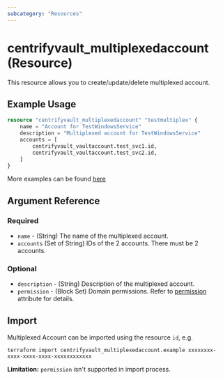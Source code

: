 ```yaml
---
subcategory: "Resources"
---
```


# centrifyvault_multiplexedaccount (Resource)

This resource allows you to create/update/delete multiplexed account.

## Example Usage

```terraform
resource "centrifyvault_multiplexedaccount" "testmultiplex" {
    name = "Account for TestWindowsService"
    description = "Multiplexed account for TestWindowsService"
    accounts = [
        centrifyvault_vaultaccount.test_svc1.id,
        centrifyvault_vaultaccount.test_svc2.id,
    ]
}
```

More examples can be found [here](https://github.com/marcozj/terraform-provider-centrifyvault/tree/main/examples/centrifyvault_service)

## Argument Reference

### Required

- `name` - (String) The name of the multiplexed account.
- `accounts` (Set of String) IDs of the 2 accounts. There must be 2 accounts.

### Optional

- `description` - (String) Description of the multiplexed account.
- `permission` - (Block Set) Domain permissions. Refer to [permission](./attribute_permission.md) attribute for details.

## Import

Multiplexed Account can be imported using the resource `id`, e.g.

```shell
terraform import centrifyvault_multiplexedaccount.example xxxxxxxx-xxxx-xxxx-xxxx-xxxxxxxxxxxx
```

**Limitation:** `permission` isn't supported in import process.

